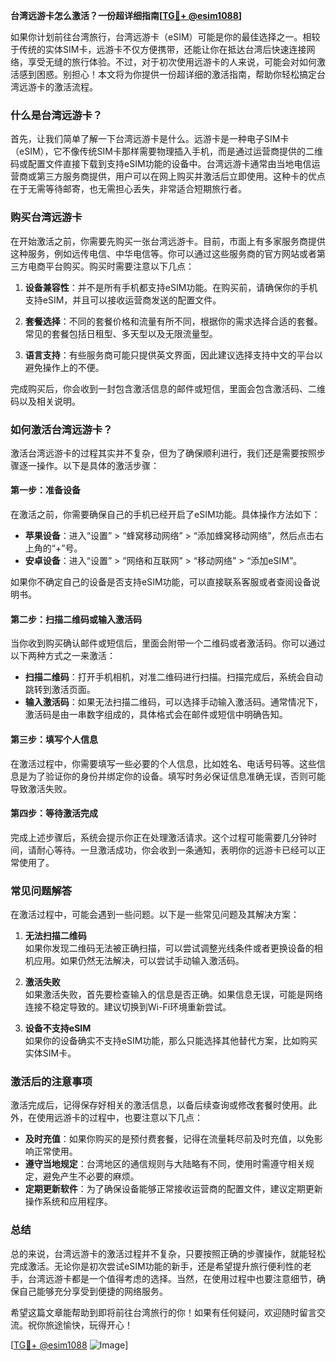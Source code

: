 **台湾远游卡怎么激活？一份超详细指南[[TG💪+ @esim1088](https://t.me/s/esim1088)]**

如果你计划前往台湾旅行，台湾远游卡（eSIM）可能是你的最佳选择之一。相较于传统的实体SIM卡，远游卡不仅方便携带，还能让你在抵达台湾后快速连接网络，享受无缝的旅行体验。不过，对于初次使用远游卡的人来说，可能会对如何激活感到困惑。别担心！本文将为你提供一份超详细的激活指南，帮助你轻松搞定台湾远游卡的激活流程。

### 什么是台湾远游卡？

首先，让我们简单了解一下台湾远游卡是什么。远游卡是一种电子SIM卡（eSIM），它不像传统SIM卡那样需要物理插入手机，而是通过运营商提供的二维码或配置文件直接下载到支持eSIM功能的设备中。台湾远游卡通常由当地电信运营商或第三方服务商提供，用户可以在网上购买并激活后立即使用。这种卡的优点在于无需等待邮寄，也无需担心丢失，非常适合短期旅行者。

### 购买台湾远游卡

在开始激活之前，你需要先购买一张台湾远游卡。目前，市面上有多家服务商提供这种服务，例如远传电信、中华电信等。你可以通过这些服务商的官方网站或者第三方电商平台购买。购买时需要注意以下几点：

1. **设备兼容性**：并不是所有手机都支持eSIM功能。在购买前，请确保你的手机支持eSIM，并且可以接收运营商发送的配置文件。
   
2. **套餐选择**：不同的套餐价格和流量有所不同，根据你的需求选择合适的套餐。常见的套餐包括日租型、多天型以及无限流量型。

3. **语言支持**：有些服务商可能只提供英文界面，因此建议选择支持中文的平台以避免操作上的不便。

完成购买后，你会收到一封包含激活信息的邮件或短信，里面会包含激活码、二维码以及相关说明。

### 如何激活台湾远游卡？

激活台湾远游卡的过程其实并不复杂，但为了确保顺利进行，我们还是需要按照步骤逐一操作。以下是具体的激活步骤：

#### 第一步：准备设备

在激活之前，你需要确保自己的手机已经开启了eSIM功能。具体操作方法如下：

- **苹果设备**：进入“设置” > “蜂窝移动网络” > “添加蜂窝移动网络”，然后点击右上角的“+”号。
- **安卓设备**：进入“设置” > “网络和互联网” > “移动网络” > “添加eSIM”。

如果你不确定自己的设备是否支持eSIM功能，可以直接联系客服或者查阅设备说明书。

#### 第二步：扫描二维码或输入激活码

当你收到购买确认邮件或短信后，里面会附带一个二维码或者激活码。你可以通过以下两种方式之一来激活：

- **扫描二维码**：打开手机相机，对准二维码进行扫描。扫描完成后，系统会自动跳转到激活页面。
- **输入激活码**：如果无法扫描二维码，可以选择手动输入激活码。通常情况下，激活码是由一串数字组成的，具体格式会在邮件或短信中明确告知。

#### 第三步：填写个人信息

在激活过程中，你需要填写一些必要的个人信息，比如姓名、电话号码等。这些信息是为了验证你的身份并绑定你的设备。填写时务必保证信息准确无误，否则可能导致激活失败。

#### 第四步：等待激活完成

完成上述步骤后，系统会提示你正在处理激活请求。这个过程可能需要几分钟时间，请耐心等待。一旦激活成功，你会收到一条通知，表明你的远游卡已经可以正常使用了。

### 常见问题解答

在激活过程中，可能会遇到一些问题。以下是一些常见问题及其解决方案：

1. **无法扫描二维码**  
   如果你发现二维码无法被正确扫描，可以尝试调整光线条件或者更换设备的相机应用。如果仍然无法解决，可以尝试手动输入激活码。

2. **激活失败**  
   如果激活失败，首先要检查输入的信息是否正确。如果信息无误，可能是网络连接不稳定导致的。建议切换到Wi-Fi环境重新尝试。

3. **设备不支持eSIM**  
   如果你的设备确实不支持eSIM功能，那么只能选择其他替代方案，比如购买实体SIM卡。

### 激活后的注意事项

激活完成后，记得保存好相关的激活信息，以备后续查询或修改套餐时使用。此外，在使用远游卡的过程中，也要注意以下几点：

- **及时充值**：如果你购买的是预付费套餐，记得在流量耗尽前及时充值，以免影响正常使用。
- **遵守当地规定**：台湾地区的通信规则与大陆略有不同，使用时需遵守相关规定，避免产生不必要的麻烦。
- **定期更新软件**：为了确保设备能够正常接收运营商的配置文件，建议定期更新操作系统和应用程序。

### 总结

总的来说，台湾远游卡的激活过程并不复杂，只要按照正确的步骤操作，就能轻松完成激活。无论你是初次尝试eSIM功能的新手，还是希望提升旅行便利性的老手，台湾远游卡都是一个值得考虑的选择。当然，在使用过程中也要注意细节，确保自己能够充分享受到便捷的网络服务。

希望这篇文章能帮助到即将前往台湾旅行的你！如果有任何疑问，欢迎随时留言交流。祝你旅途愉快，玩得开心！

[[TG💪+ @esim1088](https://t.me/s/esim1088) ![Image](https://i.postimg.cc/4NQfJmqS/Snipaste-2025-05-13-00-14-12.png)]